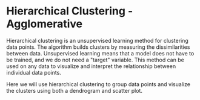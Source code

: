# Hierarchical Clustering - Agglomerative

Hierarchical clustering is an unsupervised learning method for clustering data points. The algorithm builds clusters by measuring the dissimilarities between data. Unsupervised learning means that a model does not have to be trained, and we do not need a "target" variable. This method can be used on any data to visualize and interpret the relationship between individual data points.

Here we will use hierarchical clustering to group data points and visualize the clusters using both a dendrogram and scatter plot.
